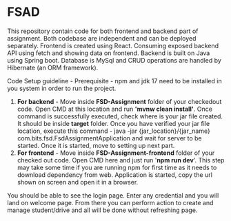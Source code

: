 # FSAD
This repository contain code for both frontend and backend part of assignment. Both codebase are independent and can be deployed separately. 
Frontend is created using React. Consuming exposed backend API using fetch and showing data on frontend.
Backend is built on Java using Spring boot. Database is MySql and CRUD operations are handled by Hibernate (an ORM framework).

Code Setup guideline -
Prerequisite - npm and jdk 17 need to be installed in you system in order to run the project.
  1. **For backend** - Move inside **FSD-Assignment** folder of your checkedout code. Open CMD at this location and run **'mvnw clean install'**. Once command is successfully executed, check where is your jar file created. It should be inside **target** folder. Once you have verified your jar file location, execute this command - java -jar {jar_location}/{jar_name} com.bits.fsd.FsdAssignmentApplication and wait for server to be started. Once it is started, move to setting up next part.
  2. **For frontend** - Move inside **FSD-Assignment-frontend** folder of your checked out code. Open CMD here and just run '**npm run dev**'. This step may take some time if you are running npm for first time as it needs to download dependency from web. Application is started, copy the url shown on screen and open it in a browser.

You should be able to see the login page. Enter any credential and you will land on welcome page. From there you can perform action to create and manage student/drive and all will be done without refreshing page.
